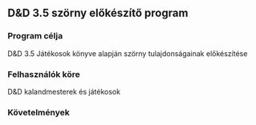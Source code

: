## D&D 3.5 szörny előkészítő program

### Program célja
D&D 3.5 Játékosok könyve alapján szörny tulajdonságainak előkészítése 

### Felhasználók köre
D&D kalandmesterek és játékosok

### Követelmények